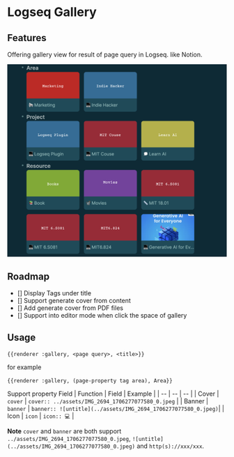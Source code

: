 # Logseq Gallery

## Features
Offering gallery view for result of page query in Logseq. like Notion.

![](./imgs/screenshot-1.png)

## Roadmap
- [] Display Tags under title
- [] Support generate cover from content
- [] Add generate cover from PDF files
- [] Support into editor mode when click the space of gallery

## Usage
```
{{renderer :gallery, <page query>, <title>}}
```
for example
```
{{renderer :gallery, (page-property tag area), Area}}
```

Support property Field
| Function | Field | Example |
| -- | -- | -- |
| Cover | `cover` | `cover:: ../assets/IMG_2694_1706277077580_0.jpeg`  |
| Banner | `banner` | `banner:: ![untitle](../assets/IMG_2694_1706277077580_0.jpeg)`|
| Icon | `icon` | `icon:: 💻` |  

**Note**
`cover` and `banner` are both support `../assets/IMG_2694_1706277077580_0.jpeg`, `![untitle](../assets/IMG_2694_1706277077580_0.jpeg)` and `http(s)://xxx/xxx`.
